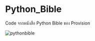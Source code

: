 # Python_Bible
Code จากหนังสือ Python Bible ของ Provision

![pythonbible](https://user-images.githubusercontent.com/16302324/141431167-22adc913-df65-4538-96e6-0ed8b4b650e3.png)
